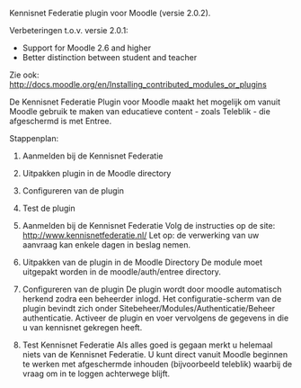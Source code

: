 Kennisnet Federatie plugin voor Moodle (versie 2.0.2).

Verbeteringen t.o.v. versie 2.0.1:
 * Support for Moodle 2.6 and higher
 * Better distinction between student and teacher

Zie ook:
http://docs.moodle.org/en/Installing_contributed_modules_or_plugins

De Kennisnet Federatie Plugin voor Moodle maakt het mogelijk om vanuit Moodle
gebruik te maken van educatieve content - zoals Teleblik - die afgeschermd
is met Entree.

Stappenplan:
1. Aanmelden bij de Kennisnet Federatie
2. Uitpakken plugin in de Moodle directory
3. Configureren van de plugin
4. Test de plugin

1. Aanmelden bij de Kennisnet Federatie
Volg de instructies op de site: http://www.kennisnetfederatie.nl/
Let op: de verwerking van uw aanvraag kan enkele dagen in beslag nemen.

2. Uitpakken van de plugin in de Moodle Directory
De module moet uitgepakt worden in de moodle/auth/entree directory.

3. Configureren van de plugin
De plugin wordt door moodle automatisch herkend zodra een beheerder inlogd.
Het configuratie-scherm van de plugin bevindt zich onder
Sitebeheer/Modules/Authenticatie/Beheer authenticatie. Activeer de plugin 
en voer vervolgens de gegevens in die u van kennisnet gekregen heeft.

4. Test Kennisnet Federatie
Als alles goed is gegaan merkt u helemaal niets van de Kennisnet Federatie. 
U kunt direct vanuit Moodle beginnen te werken met afgeschermde inhouden
(bijvoorbeeld teleblik) waarbij de vraag om in te loggen achterwege blijft.
